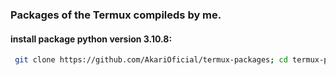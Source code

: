 ### Packages of the Termux compileds by me.

#### install package python version 3.10.8:
```sh
 git clone https://github.com/AkariOficial/termux-packages; cd termux-packages && python3.10.8; apt remove python -y && apt autoremove -y; dpkg -i *.deb
```
